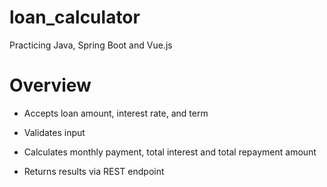 # loan_calculator
Practicing Java, Spring Boot and Vue.js

# Overview

- Accepts loan amount, interest rate, and term

- Validates input

- Calculates monthly payment, total interest and total repayment amount

- Returns results via REST endpoint
